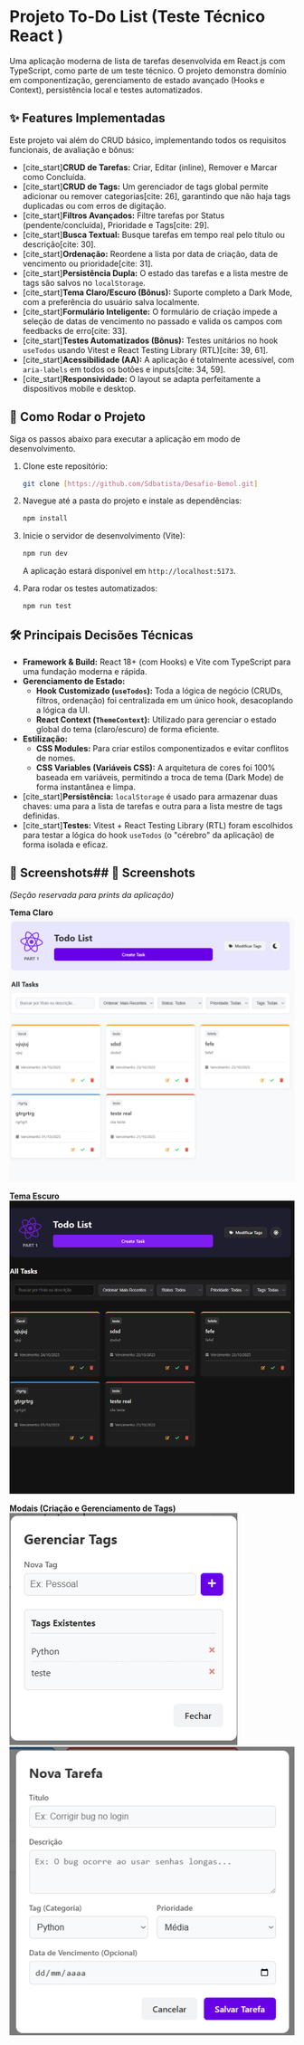 # Projeto To-Do List (Teste Técnico React )

Uma aplicação moderna de lista de tarefas desenvolvida em React.js com TypeScript, como parte de um teste técnico. O projeto demonstra domínio em componentização, gerenciamento de estado avançado (Hooks e Context), persistência local e testes automatizados.

## ✨ Features Implementadas

Este projeto vai além do CRUD básico, implementando todos os requisitos funcionais, de avaliação e bônus:

* [cite_start]**CRUD de Tarefas:** Criar, Editar (inline), Remover e Marcar como Concluída.
* [cite_start]**CRUD de Tags:** Um gerenciador de tags global permite adicionar ou remover categorias[cite: 26], garantindo que não haja tags duplicadas ou com erros de digitação.
* [cite_start]**Filtros Avançados:** Filtre tarefas por Status (pendente/concluída), Prioridade e Tags[cite: 29].
* [cite_start]**Busca Textual:** Busque tarefas em tempo real pelo título ou descrição[cite: 30].
* [cite_start]**Ordenação:** Reordene a lista por data de criação, data de vencimento ou prioridade[cite: 31].
* [cite_start]**Persistência Dupla:** O estado das tarefas e a lista mestre de tags são salvos no `localStorage`.
* [cite_start]**Tema Claro/Escuro (Bônus):** Suporte completo a Dark Mode, com a preferência do usuário salva localmente.
* [cite_start]**Formulário Inteligente:** O formulário de criação impede a seleção de datas de vencimento no passado e valida os campos com feedbacks de erro[cite: 33].
* [cite_start]**Testes Automatizados (Bônus):** Testes unitários no hook `useTodos` usando Vitest e React Testing Library (RTL)[cite: 39, 61].
* [cite_start]**Acessibilidade (AA):** A aplicação é totalmente acessível, com `aria-labels` em todos os botões e inputs[cite: 34, 59].
* [cite_start]**Responsividade:** O layout se adapta perfeitamente a dispositivos mobile e desktop.

## 🚀 Como Rodar o Projeto

Siga os passos abaixo para executar a aplicação em modo de desenvolvimento.

1.  Clone este repositório:
    ```bash
    git clone [https://github.com/Sdbatista/Desafio-Bemol.git]
    ```
2.  Navegue até a pasta do projeto e instale as dependências:
    ```bash
    npm install
    ```
3.  Inicie o servidor de desenvolvimento (Vite):
    ```bash
    npm run dev
    ```
    A aplicação estará disponível em `http://localhost:5173`.

4.  Para rodar os testes automatizados:
    ```bash
    npm run test
    ```

## 🛠️ Principais Decisões Técnicas

* **Framework & Build:** React 18+ (com Hooks) e Vite com TypeScript para uma fundação moderna e rápida.
* **Gerenciamento de Estado:**
    * **Hook Customizado (`useTodos`):** Toda a lógica de negócio (CRUDs, filtros, ordenação) foi centralizada em um único hook, desacoplando a lógica da UI.
    * **React Context (`ThemeContext`):** Utilizado para gerenciar o estado global do tema (claro/escuro) de forma eficiente.
* **Estilização:**
    * **CSS Modules:** Para criar estilos componentizados e evitar conflitos de nomes.
    * **CSS Variables (Variáveis CSS):** A arquitetura de cores foi 100% baseada em variáveis, permitindo a troca de tema (Dark Mode) de forma instantânea e limpa.
* [cite_start]**Persistência:** `localStorage` é usado para armazenar duas chaves: uma para a lista de tarefas e outra para a lista mestre de tags definidas.
* [cite_start]**Testes:** Vitest + React Testing Library (RTL) foram escolhidos para testar a lógica do hook `useTodos` (o "cérebro" da aplicação) de forma isolada e eficaz.




## 📸 Screenshots## 📸 Screenshots

*(Seção reservada para prints da aplicação)*

**Tema Claro**
![Tema Claro](./images/tema-claro.png)

**Tema Escuro**
![Tema Escuro](./images/tema-escuro.png)

**Modais (Criação e Gerenciamento de Tags)**
![Modais](./images/modal-tags.png)
![Modais](./images/modal-tarefa.png)